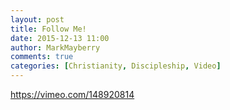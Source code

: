 ```yaml
---
layout: post
title: Follow Me!
date: 2015-12-13 11:00
author: MarkMayberry
comments: true
categories: [Christianity, Discipleship, Video]
---
```

https://vimeo.com/148920814
